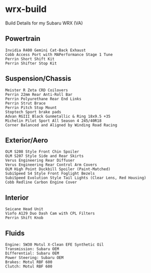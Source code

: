 # wrx-build
Build Details for my Subaru WRX (VA)

## Powertrain
    Invidia R400 Gemini Cat-Back Exhaust
    Cobb Access Port with MAPerformance Stage 1 Tune
    Perrin Short Shift Kit
    Perrin Shifter Stop Kit

## Suspension/Chassis
    Meister R Zeta CRD Coilovers
    Perrin 22mm Rear Anti-Roll Bar
    Perrin Polyurethane Rear End Links
    Perrin Strut Brace
    Perrin Pitch Stop Mount
    Stoptech Sport brake pads
    Advan RGIII Black Gunmetallic & Ring 18x9.5 +35
    Michelin Pilot Sport All Season 4 245/40R18
    Corner Balanced and Aligned by Winding Road Racing

## Exterior/Aero
    OLM S208 Style Front Chin Spoiler
    OLM S207 Style Side and Rear Skirts
    Verus Engineering Rear Diffuser
    Verus Engineering Rear Control Arm Covers
    OLM High Point Duckbill Spoiler (Paint-Matched)
    SubiSpeed S4 Style Front Foglight Bezels
    SubiSpeed Evolution Style Tail Lights (Clear Lens, Red Housing)
    Cobb Redline Carbon Engine Cover

## Interior
    Seicane Head Unit
    Viofo A129 Duo Dash Cam with CPL Filters
    Perrin Shift Knob
    
## Fluids
    Engine: 5W30 Motul X-Clean EFE Synthetic Oil
    Transmission: Subaru OEM
    Differential: Subaru OEM
    Power Steering: Subaru OEM
    Brakes: Motul RBF 600
    Clutch: Motul RBF 600
